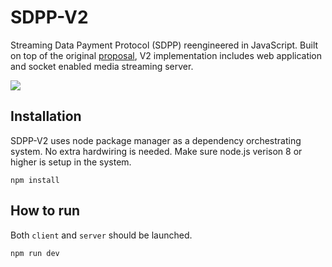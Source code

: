 # SDPP-V2
Streaming Data Payment Protocol (SDPP) reengineered in JavaScript. Built on top of the original [proposal](https://github.com/ANRGUSC/SDPP), V2 implementation includes web application and socket enabled media streaming server.

![](https://github.com/sdpp-org/sdpp-media-server/blob/master/docs/screenshot1.gif?raw=true)

## Installation
SDPP-V2 uses node package manager as a dependency orchestrating system. No extra hardwiring is needed. Make sure node.js verison 8 or higher is setup in the system.

```
npm install
```

## How to run
Both `client` and `server` should be launched.
```
npm run dev
```
